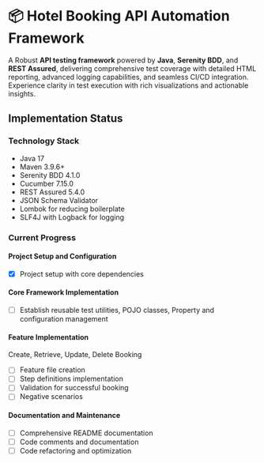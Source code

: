 # 📦 Hotel Booking API Automation Framework

A Robust **API testing framework** powered by **Java**, **Serenity BDD**, and **REST Assured**, delivering
comprehensive test coverage with detailed HTML reporting, advanced logging capabilities, and seamless CI/CD integration.
Experience clarity in test execution with rich visualizations and actionable insights.

## Implementation Status

### Technology Stack
- Java 17
- Maven 3.9.6+
- Serenity BDD 4.1.0
- Cucumber 7.15.0
- REST Assured 5.4.0
- JSON Schema Validator
- Lombok for reducing boilerplate
- SLF4J with Logback for logging

### Current Progress

#### Project Setup and Configuration
- [x] Project setup with core dependencies

#### Core Framework Implementation
- [ ] Establish reusable test utilities, POJO classes, Property and configuration management

#### Feature Implementation
Create, Retrieve, Update, Delete Booking
- [ ] Feature file creation
- [ ] Step definitions implementation
- [ ] Validation for successful booking
- [ ] Negative scenarios

#### Documentation and Maintenance
- [ ] Comprehensive README documentation
- [ ] Code comments and documentation
- [ ] Code refactoring and optimization